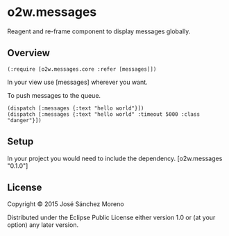 # o2w.messages

Reagent and re-frame component to display messages globally.

## Overview

    (:require [o2w.messages.core :refer [messages]])

In your view use [messages] wherever you want.

To push messages to the queue.

    (dispatch [:messages {:text "hello world"}])
    (dispatch [:messages {:text "hello world" :timeout 5000 :class "danger"}])

## Setup
In your project you would need to include the dependency.
[o2w.messages "0.1.0"]

## License

Copyright © 2015 José Sánchez Moreno

Distributed under the Eclipse Public License either version 1.0 or (at your option) any later version.
